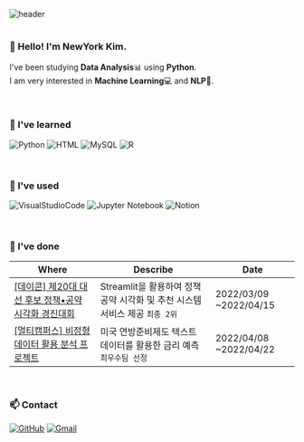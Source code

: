 ![header](https://capsule-render.vercel.app/api?type=cylinder&color=B5C7ED&height=150&section=header&text=NewYork%20Kim&fontSize=90&fontAlignY=70)
# 
### 👋 Hello! I'm NewYork Kim.

I've been studying __Data Analysis__📊 using __Python__.  
I am very interested in __Machine Learning__💻 and __NLP__💬.

<br/> 

### 💙 I've learned
![Python](https://img.shields.io/badge/Python-3766AB?style=flat-square&logo=Python&logoColor=white) 
![HTML](https://img.shields.io/badge/HTML-E34F26?style=flat-square&logo=HTML5&logoColor=white) 
![MySQL](https://img.shields.io/badge/MySQL-4479A1?style=flat-square&logo=MySQL&logoColor=white) 
![R](https://img.shields.io/badge/R-276DC3?style=flat-square&logo=R&logoColor=white)

<br/>

### 🤍 I've used
![VisualStudioCode](https://img.shields.io/badge/Visual%20Studio%20Code-007ACC?style=flat-square&logo=VisualStudioCode&logoColor=white) 
![Jupyter Notebook](https://img.shields.io/badge/Jupyter%20Notebook-F37626?style=flat-square&logo=Jupyter&logoColor=white) 
![Notion](https://img.shields.io/badge/Notion-000000?style=flat-square&logo=Notion&logoColor=white)

<br/>

### 🎨 I've done
|Where|Describe|Date|
|------|---|---|
|[[데이콘] 제20대 대선 후보 정책•공약 시각화 경진대회](https://github.com/NewYorkKim/Promise_Visualization)|Streamlit을 활용하여 정책 공약 시각화 및 추천 시스템 서비스 제공 `최종 2위`|2022/03/09 ~2022/04/15|
|[[멀티캠퍼스] 비정형 데이터 활용 분석 프로젝트](https://github.com/NewYorkKim/Fed_Interest_Rate)|미국 연방준비제도 텍스트 데이터를 활용한 금리 예측 `최우수팀 선정`|2022/04/08 ~2022/04/22|

<br/>

### 📫 Contact
[![GitHub](http://img.shields.io/badge/GitHub-black?style=flat-square&logo=github&link=https://github.com/NewYorkKim)](https://github.com/NewYorkKim) 
[![Gmail](https://img.shields.io/badge/Gmail-d14836?style=flat-square&logo=Gmail&logoColor=white&link=mailto:newyorkkim1030@gmail.com)](mailto:newyorkkim1030@gmail.com)
